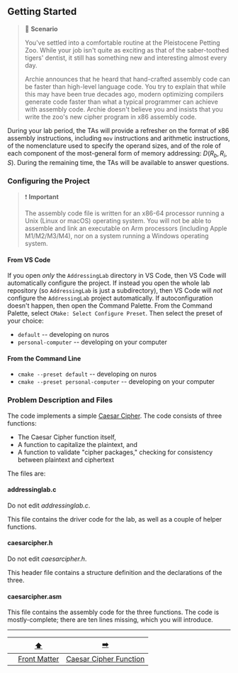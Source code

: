 ## Getting Started

> 📇 **Scenario**
>
> You've settled into a comfortable routine at the Pleistocene Petting Zoo.
> While your job isn't quite as exciting as that of the saber-toothed tigers' dentist,
> it still has something new and interesting almost every day.
> 
> Archie announces that he heard that hand-crafted assembly code can be faster than high-level language code.
> You try to explain that while this may have been true decades ago,
> modern optimizing compilers generate code faster than what a typical programmer can achieve with assembly code.
> Archie doesn't believe you and insists that you write the zoo's new cipher program in x86 assembly code.

During your lab period, the TAs will provide a refresher on
the format of x86 assembly instructions, including `mov` instructions and arithmetic instructions,
of the nomenclature used to specify the operand sizes, 
and of the role of each component of the most-general form of memory addressing: $D(R_b, R_i, S)$.
During the remaining time, the TAs will be available to answer questions.


### Configuring the Project

> ❗️ **Important**
>
> The  assembly code file is written for an x86-64 processor running a Unix (Linux or macOS) operating system.
> You will not be able to assemble and link an executable on Arm processors (including Apple M1/M2/M3/M4), nor on a system running a Windows operating system.

#### From VS Code

If you open *only* the `AddressingLab` directory in VS Code, then VS Code will automatically configure the project.
If instead you open the whole lab repository (so `AddressingLab` is just a subdirectory), then VS Code will *not* configure the `AddressingLab` project automatically.
If autoconfiguration doesn't happen, then open the Command Palette.
From the Command Palette, select `CMake: Select Configure Preset`.
Then select the preset of your choice:

- `default` -- developing on nuros
- `personal-computer` -- developing on your computer

#### From the Command Line

- `cmake --preset default` -- developing on nuros
- `cmake --preset personal-computer` -- developing on your computer


### Problem Description and Files

The code implements a simple [Caesar Cipher](https://en.wikipedia.org/wiki/Caesar_cipher).
The code consists of three functions:
- The Caesar Cipher function itself,
- A function to capitalize the plaintext, and
- A function to validate "cipher packages," checking for consistency between plaintext and ciphertext

The files are:

#### addressinglab.c

Do not edit *addressinglab.c*.

This file contains the driver code for the lab, as well as a couple of helper functions.

#### caesarcipher.h

Do not edit *caesarcipher.h*.

This header file contains a structure definition and the declarations of the three.

#### caesarcipher.asm

This file contains the assembly code for the three functions.
The code is mostly-complete;
there are ten lines missing, which you will introduce.


---

|                 |      [⬆️](../README.md)      |           [➡️](02-caesar-cipher.md)           |
|:---------------:|:----------------------------:|:---------------------------------------------:|
|                 | [Front Matter](../README.md) | [Caesar Cipher Function](02-caesar-cipher.md) |
